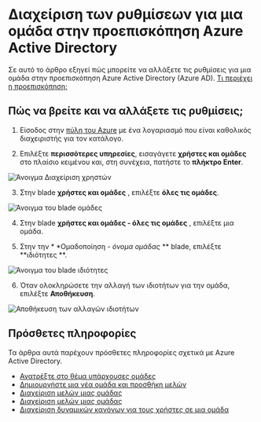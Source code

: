 <properties
    pageTitle="Διαχείριση των ρυθμίσεων για μια ομάδα στην προεπισκόπηση Azure Active Directory | Microsoft Azure"
    description="Πώς μπορείτε να επεξεργαστείτε τις ιδιότητες και άλλες ρυθμίσεις παραμέτρων για μια ομάδα στο Azure Active Directory"
    services="active-directory"
    documentationCenter=""
    authors="curtand"
    manager="femila"
    editor=""/>

<tags
    ms.service="active-directory"
    ms.workload="identity"
    ms.tgt_pltfrm="na"
    ms.devlang="na"
    ms.topic="article"
    ms.date="09/12/2016"
    ms.author="curtand"/>


# <a name="manage-the-settings-for-a-group-in-azure-active-directory-preview"></a>Διαχείριση των ρυθμίσεων για μια ομάδα στην προεπισκόπηση Azure Active Directory

Σε αυτό το άρθρο εξηγεί πώς μπορείτε να αλλάξετε τις ρυθμίσεις για μια ομάδα στην προεπισκόπηση Azure Active Directory (Azure AD). [Τι περιέχει η προεπισκόπηση;](active-directory-preview-explainer.md)

## <a name="how-do-i-find-and-change-the-settings"></a>Πώς να βρείτε και να αλλάξετε τις ρυθμίσεις;

1.  Είσοδος στην [πύλη του Azure](https://portal.azure.com) με ένα λογαριασμό που είναι καθολικός διαχειριστής για τον κατάλογο.

2.  Επιλέξτε **περισσότερες υπηρεσίες**, εισαγάγετε **χρήστες και ομάδες** στο πλαίσιο κειμένου και, στη συνέχεια, πατήστε το **πλήκτρο Enter**.

  ![Άνοιγμα Διαχείριση χρηστών](./media/active-directory-groups-settings-azure-portal/search-user-management.png)

3.  Στην blade **χρήστες και ομάδες** , επιλέξτε **όλες τις ομάδες**.

  ![Άνοιγμα του blade ομάδες](./media/active-directory-groups-settings-azure-portal/view-groups-blade.png)

4. Στην blade **χρήστες και ομάδες - όλες τις ομάδες** , επιλέξτε μια ομάδα.

5. Στην την * *Ομαδοποίηση - *όνομα ομάδας* ** blade, επιλέξτε **ιδιότητες **.

  ![Άνοιγμα του blade ιδιότητες](./media/active-directory-groups-settings-azure-portal/select-group-properties.png)

6. Όταν ολοκληρώσετε την αλλαγή των ιδιοτήτων για την ομάδα, επιλέξτε **Αποθήκευση**.    

  ![Αποθήκευση των αλλαγών ιδιοτήτων](./media/active-directory-groups-settings-azure-portal/save-group-properties.png)


## <a name="additional-information"></a>Πρόσθετες πληροφορίες

Τα άρθρα αυτά παρέχουν πρόσθετες πληροφορίες σχετικά με Azure Active Directory.

* [Ανατρέξτε στο θέμα υπάρχουσες ομάδες](active-directory-groups-view-azure-portal.md)
* [Δημιουργήστε μια νέα ομάδα και προσθήκη μελών](active-directory-groups-create-azure-portal.md)
* [Διαχείριση μελών μιας ομάδας](active-directory-groups-members-azure-portal.md)
* [Διαχείριση μελών μιας ομάδας](active-directory-groups-membership-azure-portal.md)
* [Διαχείριση δυναμικών κανόνων για τους χρήστες σε μια ομάδα](active-directory-groups-dynamic-membership-azure-portal.md)
